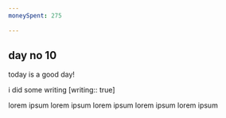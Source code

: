 ```yaml
---
moneySpent: 275
 
---
```

## day no 10
today is a good day!
 

i did some writing [writing:: true]

lorem ipsum lorem ipsum lorem ipsum lorem ipsum lorem ipsum

